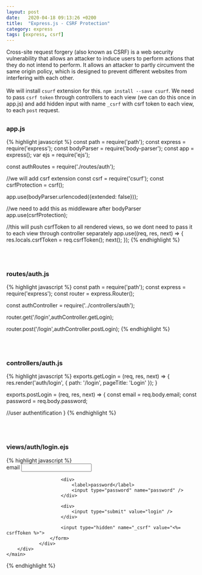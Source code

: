 ```yaml
---
layout: post
date:   2020-04-18 09:13:26 +0200
title:  "Express.js - CSRF Protection"
category: express
tags: [express, csrf]
---
```

Cross-site request forgery (also known as CSRF) is a web security vulnerability that allows an attacker to induce users to perform actions that they do not intend to perform. It allows an attacker to partly circumvent the same origin policy, which is designed to prevent different websites from interfering with each other.
<br /><br />
We will install `csurf` extension for this. `npm install --save csurf`. We need to pass `csrf token` through controllers to each view (we can do this once in app.js) and add hidden input with name `_csrf` with csrf token to each view, to each `post` request.

<h2></h2>

<h3>app.js</h3>
{% highlight javascript %}
const path = require('path');
const express = require('express');
const bodyParser = require('body-parser');
const app = express();
var ejs = require('ejs');

const authRoutes = require('./routes/auth');

//we will add csrf extension
const csrf = require('csurf');
const csrfProtection = csrf();

app.use(bodyParser.urlencoded({extended: false}));

//we need to add this as middleware after bodyParser
app.use(csrfProtection);

//this will push csrfToken to all rendered views, so we dont need to pass it to each view through controller separately
app.use((req, res, next) => {
    res.locals.csrfToken = req.csrfToken();
    next();
});
{% endhighlight %}

<br /><br />
<h3>routes/auth.js</h3>
{% highlight javascript %}
const path = require('path');
const express = require('express');
const router = express.Router();

const authController = require('../controllers/auth');

router.get('/login',authController.getLogin);

router.post('/login',authController.postLogin);
{% endhighlight %}

<br /><br />
<h3>controllers/auth.js</h3>
{% highlight javascript %}
exports.getLogin = (req, res, next) => {
    res.render('auth/login', {
        path: '/login',
        pageTitle: 'Login'
    });
}


exports.postLogin = (req, res, next) => {
    const email = req.body.email;
    const password = req.body.password;
   
   //user authentification
}
{% endhighlight %}

<br /><br />
<h3>views/auth/login.ejs</h3>
{% highlight javascript %}
<title><%= pageTitle %></title>
</head>

<body>
    <main>
        <div class="login">
                <div>
                    <form method="post" action="/login">
                        <div>
                            <label>email</label>
                            <input type="email" name="email" />
                        </div>

                        <div>
                            <label>password</label>
                            <input type="password" name="password" />
                        </div>

                        <div>
                            <input type="submit" value="login" />
                        </div>

                        <input type="hidden" name="_csrf" value="<%= csrfToken %>">
                    </form>
                </div>
        </div>
    </main>        
</body>
</html>
{% endhighlight %}
